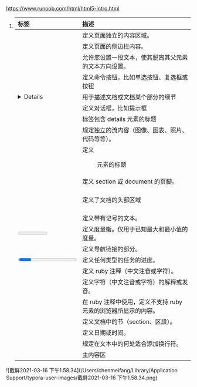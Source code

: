 https://www.runoob.com/html/html5-intro.html

1. | 标签         | 描述                                                         |
   | :----------- | :----------------------------------------------------------- |
   | <article>    | 定义页面独立的内容区域。                                     |
   | <aside>      | 定义页面的侧边栏内容。                                       |
   | <bdi>        | 允许您设置一段文本，使其脱离其父元素的文本方向设置。         |
   | <command>    | 定义命令按钮，比如单选按钮、复选框或按钮                     |
   | <details>    | 用于描述文档或文档某个部分的细节                             |
   | <dialog>     | 定义对话框，比如提示框                                       |
   | <summary>    | 标签包含 details 元素的标题                                  |
   | <figure>     | 规定独立的流内容（图像、图表、照片、代码等等）。             |
   | <figcaption> | 定义 <figure> 元素的标题                                     |
   | <footer>     | 定义 section 或 document 的页脚。                            |
   | <header>     | 定义了文档的头部区域                                         |
   | <mark>       | 定义带有记号的文本。                                         |
   | <meter>      | 定义度量衡。仅用于已知最大和最小值的度量。                   |
   | <nav>        | 定义导航链接的部分。                                         |
   | <progress>   | 定义任何类型的任务的进度。                                   |
   | <ruby>       | 定义 ruby 注释（中文注音或字符）。                           |
   | <rt>         | 定义字符（中文注音或字符）的解释或发音。                     |
   | <rp>         | 在 ruby 注释中使用，定义不支持 ruby 元素的浏览器所显示的内容。 |
   | <section>    | 定义文档中的节（section、区段）。                            |
   | <time>       | 定义日期或时间。                                             |
   | <wbr>        | 规定在文本中的何处适合添加换行符。                           |
   | <main>       | 主内容区                                                     |

![截屏2021-03-16 下午1.58.34](/Users/chenmeifang/Library/Application Support/typora-user-images/截屏2021-03-16 下午1.58.34.png)